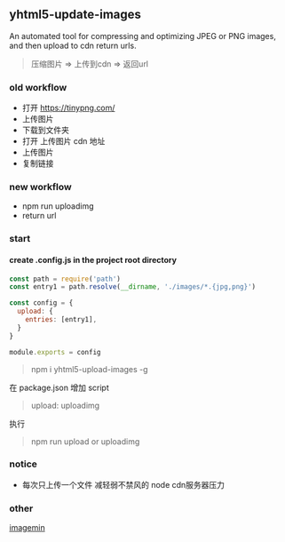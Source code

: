 ## yhtml5-update-images

An automated tool for compressing and optimizing JPEG or PNG images, 
and then upload to cdn return urls. 

> 压缩图片 => 上传到cdn => 返回url 

### old workflow
* 打开 https://tinypng.com/
* 上传图片
* 下载到文件夹
* 打开 上传图片 cdn 地址
* 上传图片
* 复制链接

### new workflow
* npm run uploadimg
* return url

### start
#### create .config.js in the project root directory
```.config.js
const path = require('path')
const entry1 = path.resolve(__dirname, './images/*.{jpg,png}')

const config = {
  upload: {
    entries: [entry1],
  }
}

module.exports = config
```

> npm i yhtml5-upload-images -g

在 package.json 增加 script
> upload: uploadimg

执行
> npm run upload 
or 
> uploadimg 



### notice 
* 每次只上传一个文件 减轻弱不禁风的 node cdn服务器压力

### other
[imagemin](https://github.com/imagemin/imagemin)





